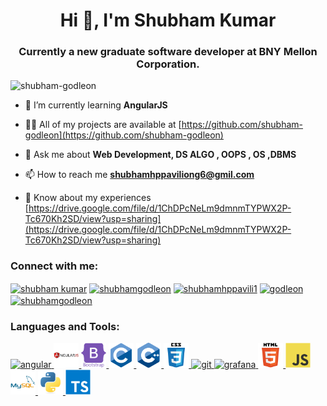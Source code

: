 <h1 align="center">Hi 👋, I'm Shubham Kumar</h1>
<h3 align="center">Currently a new graduate software developer at BNY Mellon Corporation.</h3>

<p align="left"> <img src="https://komarev.com/ghpvc/?username=shubham-godleon&label=Profile%20views&color=0e75b6&style=flat" alt="shubham-godleon" /> </p>

- 🌱 I’m currently learning **AngularJS**

- 👨‍💻 All of my projects are available at [https://github.com/shubham-godleon](https://github.com/shubham-godleon)

- 💬 Ask me about **Web Development, DS ALGO , OOPS , OS ,DBMS**

- 📫 How to reach me **shubhamhppaviliong6@gmil.com**

- 📄 Know about my experiences [https://drive.google.com/file/d/1ChDPcNeLm9dmnmTYPWX2P-Tc670Kh2SD/view?usp=sharing](https://drive.google.com/file/d/1ChDPcNeLm9dmnmTYPWX2P-Tc670Kh2SD/view?usp=sharing)

<h3 align="left">Connect with me:</h3>
<p align="left">
<a href="https://www.linkedin.com/in/shubham-kumar-83b39a168/" target="blank"><img align="center" src="https://raw.githubusercontent.com/rahuldkjain/github-profile-readme-generator/master/src/images/icons/Social/linked-in-alt.svg" alt="shubham kumar" height="30" width="40" /></a>
<a href="https://www.codechef.com/users/shubhamgodleon" target="blank"><img align="center" src="https://cdn.jsdelivr.net/npm/simple-icons@3.1.0/icons/codechef.svg" alt="shubhamgodleon" height="30" width="40" /></a>
<a href="https://www.hackerrank.com/shubhamhppavili1" target="blank"><img align="center" src="https://raw.githubusercontent.com/rahuldkjain/github-profile-readme-generator/master/src/images/icons/Social/hackerrank.svg" alt="shubhamhppavili1" height="30" width="40" /></a>
<a href="https://codeforces.com/profile/godleon" target="blank"><img align="center" src="https://raw.githubusercontent.com/rahuldkjain/github-profile-readme-generator/master/src/images/icons/Social/codeforces.svg" alt="godleon" height="30" width="40" /></a>
<a href="https://www.leetcode.com/shubhamgodleon" target="blank"><img align="center" src="https://raw.githubusercontent.com/rahuldkjain/github-profile-readme-generator/master/src/images/icons/Social/leet-code.svg" alt="shubhamgodleon" height="30" width="40" /></a>
</p>

<h3 align="left">Languages and Tools:</h3>
<p align="left"> <a href="https://angular.io" target="_blank" rel="noreferrer"> <img src="https://angular.io/assets/images/logos/angular/angular.svg" alt="angular" width="40" height="40"/> </a> <a href="https://angular.io" target="_blank" rel="noreferrer"> <img src="https://raw.githubusercontent.com/devicons/devicon/master/icons/angularjs/angularjs-original-wordmark.svg" alt="angularjs" width="40" height="40"/> </a> <a href="https://getbootstrap.com" target="_blank" rel="noreferrer"> <img src="https://raw.githubusercontent.com/devicons/devicon/master/icons/bootstrap/bootstrap-plain-wordmark.svg" alt="bootstrap" width="40" height="40"/> </a> <a href="https://www.cprogramming.com/" target="_blank" rel="noreferrer"> <img src="https://raw.githubusercontent.com/devicons/devicon/master/icons/c/c-original.svg" alt="c" width="40" height="40"/> </a> <a href="https://www.w3schools.com/cpp/" target="_blank" rel="noreferrer"> <img src="https://raw.githubusercontent.com/devicons/devicon/master/icons/cplusplus/cplusplus-original.svg" alt="cplusplus" width="40" height="40"/> </a> <a href="https://www.w3schools.com/css/" target="_blank" rel="noreferrer"> <img src="https://raw.githubusercontent.com/devicons/devicon/master/icons/css3/css3-original-wordmark.svg" alt="css3" width="40" height="40"/> </a> <a href="https://git-scm.com/" target="_blank" rel="noreferrer"> <img src="https://www.vectorlogo.zone/logos/git-scm/git-scm-icon.svg" alt="git" width="40" height="40"/> </a> <a href="https://grafana.com" target="_blank" rel="noreferrer"> <img src="https://www.vectorlogo.zone/logos/grafana/grafana-icon.svg" alt="grafana" width="40" height="40"/> </a> <a href="https://www.w3.org/html/" target="_blank" rel="noreferrer"> <img src="https://raw.githubusercontent.com/devicons/devicon/master/icons/html5/html5-original-wordmark.svg" alt="html5" width="40" height="40"/> </a> <a href="https://developer.mozilla.org/en-US/docs/Web/JavaScript" target="_blank" rel="noreferrer"> <img src="https://raw.githubusercontent.com/devicons/devicon/master/icons/javascript/javascript-original.svg" alt="javascript" width="40" height="40"/> </a> <a href="https://www.mysql.com/" target="_blank" rel="noreferrer"> <img src="https://raw.githubusercontent.com/devicons/devicon/master/icons/mysql/mysql-original-wordmark.svg" alt="mysql" width="40" height="40"/> </a> <a href="https://www.python.org" target="_blank" rel="noreferrer"> <img src="https://raw.githubusercontent.com/devicons/devicon/master/icons/python/python-original.svg" alt="python" width="40" height="40"/> </a> <a href="https://www.typescriptlang.org/" target="_blank" rel="noreferrer"> <img src="https://raw.githubusercontent.com/devicons/devicon/master/icons/typescript/typescript-original.svg" alt="typescript" width="40" height="40"/> </a> </p>
